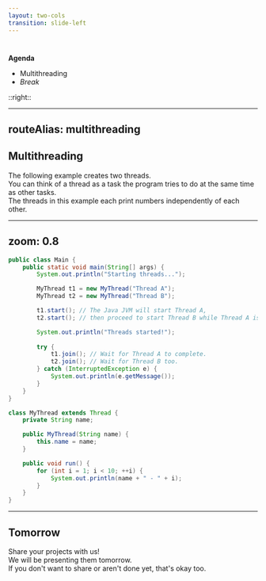 ```yaml
---
layout: two-cols
transition: slide-left
---
```


# <DateTitle offset=10 />

<StartupBadge />

**Agenda**

- Multithreading
- *Break*

::right::

<Toc minDepth=2 maxDepth=3 mode="onlyCurrentTree" />

---
routeAlias: multithreading
---

## Multithreading

The following example creates two threads.  
You can think of a thread as a task the program tries to do at the same time as other tasks.  
The threads in this example each print numbers independently of each other.  
<carbon-arrow-right />

---
zoom: 0.8
---

```java
public class Main {
    public static void main(String[] args) {
        System.out.println("Starting threads...");

        MyThread t1 = new MyThread("Thread A");
        MyThread t2 = new MyThread("Thread B");

        t1.start(); // The Java JVM will start Thread A, 
        t2.start(); // then proceed to start Thread B while Thread A is running.

        System.out.println("Threads started!");
        
        try {
            t1.join(); // Wait for Thread A to complete.
            t2.join(); // Wait for Thread B too.
        } catch (InterruptedException e) {
            System.out.println(e.getMessage());
        }
    }
}

class MyThread extends Thread {
    private String name;

    public MyThread(String name) {
        this.name = name;
    }

    public void run() {
        for (int i = 1; i < 10; ++i) {
            System.out.println(name + " - " + i);
        }
    }
}
```

<!-- Run example in external environment. -->

---

## Tomorrow

Share your projects with us!  
We will be presenting them tomorrow.  
If you don't want to share or aren't done yet, that's okay too.
